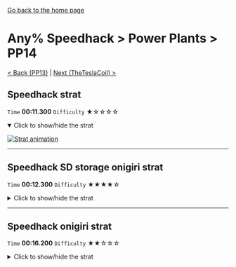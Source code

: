 [Go back to the home page](https://github.com/Doublevil/scbspeedrun)

# Any% Speedhack > Power Plants > PP14

[< Back (PP13)](https://github.com/Doublevil/scbspeedrun/blob/main/levels/any_sh/pp/PP13.md) | [Next (TheTeslaCoil) >](https://github.com/Doublevil/scbspeedrun/blob/main/levels/any_sh/pp/TheTeslaCoil.md)

## Speedhack strat

`Time` **00:11.300** `Difficulty` ★☆☆☆☆
<details open>
  <summary>Click to show/hide the strat</summary>

  [![Strat animation](https://github.com/Doublevil/scbspeedrun/blob/main/media/levels/pp/PP14_S_Strat.webp)](https://github.com/Doublevil/scbspeedrun/blob/main/media/levels/pp/PP14_S_Strat.mp4?raw=true)
</details>

---
## Speedhack SD storage onigiri strat

`Time` **00:12.300** `Difficulty` ★★★★☆
<details>
  <summary>Click to show/hide the strat</summary>

  [![Strat animation](https://github.com/Doublevil/scbspeedrun/blob/main/media/levels/pp/PP14_S_SDSOnigiri.webp)](https://github.com/Doublevil/scbspeedrun/blob/main/media/levels/pp/PP14_S_SDSOnigiri.mp4?raw=true)

  **Notes**
  - This strat uses SD Storage. You can learn more about it in the "Jump cart techs" section of this guide.
  - This strat skips the cutscene where the glitch stops growing.
</details>

---
## Speedhack onigiri strat

`Time` **00:16.200** `Difficulty` ★★☆☆☆
<details>
  <summary>Click to show/hide the strat</summary>

  [![Strat animation](https://github.com/Doublevil/scbspeedrun/blob/main/media/levels/pp/PP14_S_Onigiri.webp)](https://github.com/Doublevil/scbspeedrun/blob/main/media/levels/pp/PP14_S_Onigiri.mp4?raw=true)
</details>
